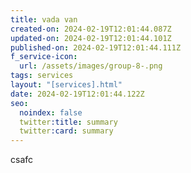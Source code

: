 ```yaml
---
title: vada van
created-on: 2024-02-19T12:01:44.087Z
updated-on: 2024-02-19T12:01:44.101Z
published-on: 2024-02-19T12:01:44.111Z
f_service-icon:
  url: /assets/images/group-8-.png
tags: services
layout: "[services].html"
date: 2024-02-19T12:01:44.122Z
seo:
  noindex: false
  twitter:title: summary
  twitter:card: summary
---
```

c﻿safc